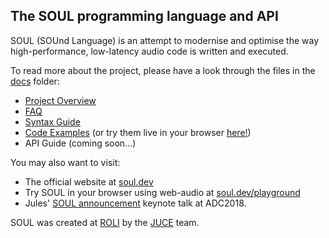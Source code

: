 ## The SOUL programming language and API

SOUL (SOUnd Language) is an attempt to modernise and optimise the way high-performance, low-latency audio code is written and executed.

To read more about the project, please have a look through the files in the [docs](/docs/) folder:

- [Project Overview](/docs/SOUL_Overview.md)
- [FAQ](/docs/SOUL_FAQ.md)
- [Syntax Guide](/docs/SOUL_Language.md)
- [Code Examples](/examples) (or try them live in your browser [here!](https://soul.dev/examples))
- API Guide (coming soon...)

You may also want to visit:

- The official website at [soul.dev](https://soul.dev)
- Try SOUL in your browser using web-audio at [soul.dev/playground](https://soul.dev/playground)
- Jules' [SOUL announcement](https://youtu.be/-GhleKNaPdk?t=910) keynote talk at ADC2018.

SOUL was created at [ROLI](https://roli.com) by the [JUCE](https://juce.com) team.
